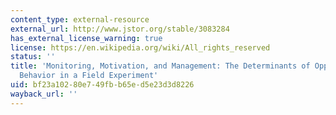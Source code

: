 ```yaml
---
content_type: external-resource
external_url: http://www.jstor.org/stable/3083284
has_external_license_warning: true
license: https://en.wikipedia.org/wiki/All_rights_reserved
status: ''
title: 'Monitoring, Motivation, and Management: The Determinants of Opportunistic
  Behavior in a Field Experiment'
uid: bf23a102-80e7-49fb-b65e-d5e23d3d8226
wayback_url: ''
---
```

